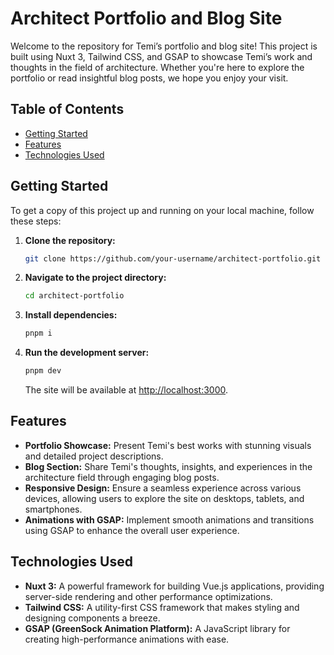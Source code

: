 # **Architect Portfolio and Blog Site**

Welcome to the repository for Temi’s portfolio and blog site! This project is built using Nuxt 3, Tailwind CSS, and GSAP to showcase Temi’s work and thoughts in the field of architecture. Whether you're here to explore the portfolio or read insightful blog posts, we hope you enjoy your visit.

## **Table of Contents**

- [Getting Started](https://chat.openai.com/c/2c2235e8-7789-46ae-9eed-9e1168a60cea#getting-started)
- [Features](https://chat.openai.com/c/2c2235e8-7789-46ae-9eed-9e1168a60cea#features)
- [Technologies Used](https://chat.openai.com/c/2c2235e8-7789-46ae-9eed-9e1168a60cea#technologies-used)

## **Getting Started**

To get a copy of this project up and running on your local machine, follow these steps:

1. **Clone the repository:**

   ```bash
   git clone https://github.com/your-username/architect-portfolio.git
   ```

2. **Navigate to the project directory:**

   ```bash
   cd architect-portfolio
   ```

3. **Install dependencies:**

   ```bash
   pnpm i
   ```

4. **Run the development server:**

   ```bash
   pnpm dev
   ```

   The site will be available at [http://localhost:3000](http://localhost:3000/).

## **Features**

- **Portfolio Showcase:** Present Temi's best works with stunning visuals and detailed project descriptions.
- **Blog Section:** Share Temi's thoughts, insights, and experiences in the architecture field through engaging blog posts.
- **Responsive Design:** Ensure a seamless experience across various devices, allowing users to explore the site on desktops, tablets, and smartphones.
- **Animations with GSAP:** Implement smooth animations and transitions using GSAP to enhance the overall user experience.

## **Technologies Used**

- **Nuxt 3:** A powerful framework for building Vue.js applications, providing server-side rendering and other performance optimizations.
- **Tailwind CSS:** A utility-first CSS framework that makes styling and designing components a breeze.
- **GSAP (GreenSock Animation Platform):** A JavaScript library for creating high-performance animations with ease.
